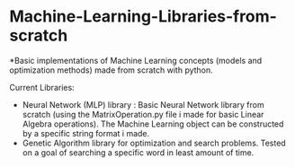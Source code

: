 # Machine-Learning-Libraries-from-scratch

*Basic implementations of Machine Learning concepts (models and optimization methods) made from scratch with python.

Current Libraries:
- Neural Network (MLP) library : Basic Neural Network library from scratch (using the MatrixOperation.py file i made for basic Linear Algebra operations). The Machine Learning object can be constructed by a specific string format i made.
- Genetic Algorithm library for optimization and search problems. Tested on a goal of searching a specific word in least amount of time.
